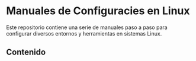 # Manuales de Configuracies en Linux 
Este repositorio contiene una serie de manuales paso a paso para configurar diversos entornos y herramientas en sistemas Linux.

##  Contenido

